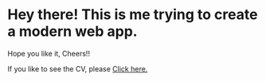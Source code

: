 # Hey there! This is me trying to create a modern web app.
<p>Hope you like it, Cheers!!</p>
<p>If you like to see the CV, please <a href="https://shashi-65.github.io/CV/">Click here.</a></p>
